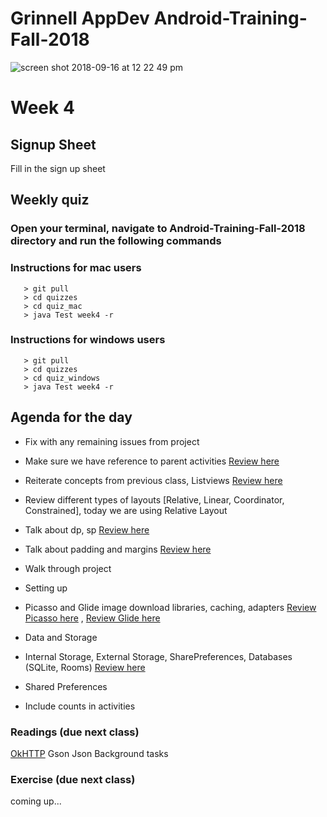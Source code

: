 # Grinnell AppDev Android-Training-Fall-2018

![screen shot 2018-09-16 at 12 22 49 pm](https://user-images.githubusercontent.com/20831683/45599089-48662500-b9ab-11e8-927a-c8d5f31b88f2.png)

# Week 4

## Signup Sheet
Fill in the sign up sheet

## Weekly quiz 

### Open your terminal, navigate to Android-Training-Fall-2018 directory and run the following commands

### Instructions for mac users

```
   > git pull
   > cd quizzes
   > cd quiz_mac
   > java Test week4 -r
   ```


### Instructions for windows users
```
   > git pull
   > cd quizzes
   > cd quiz_windows
   > java Test week4 -r
   ```

## Agenda for the day
- Fix with any remaining issues from project
- Make sure we have reference to parent activities [Review here](https://developer.android.com/training/implementing-navigation/ancestral)
- Reiterate concepts from previous class, Listviews [Review here](https://www.tutorialspoint.com/android/android_list_view.htm)
- Review different types of layouts [Relative, Linear, Coordinator, Constrained], today we are using Relative Layout
- Talk about dp, sp [Review here](https://material.io/design/layout/understanding-layout.html#)
- Talk about padding and margins [Review here](http://www.singhajit.com/android-padding-vs-margin/)

- Walk through project
- Setting up  
- Picasso and Glide image download libraries, caching, adapters [Review Picasso here](http://square.github.io/picasso/) , [Review Glide here](https://github.com/bumptech/glide)

- Data and Storage
- Internal Storage, External Storage, SharePreferences, Databases (SQLite, Rooms) [Review here](https://developer.android.com/guide/topics/data/data-storage)
- Shared Preferences
- Include counts in activities

### Readings (due next class)
[OkHTTP](http://square.github.io/okhttp/)
Gson
Json
Background tasks

### Exercise (due next class)
coming up...

